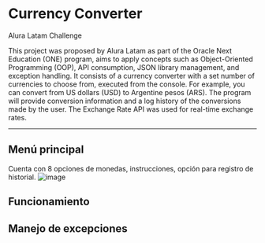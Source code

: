 # Currency Converter

Alura Latam Challenge

This project was proposed by Alura Latam as part of the Oracle Next Education (ONE) program, aims to apply concepts such as Object-Oriented Programming (OOP), API consumption, JSON library management, and exception handling. It consists of a currency converter with a set number of currencies to choose from, executed from the console. For example, you can convert from US dollars (USD) to Argentine pesos (ARS). The program will provide conversion information and a log history of the conversions made by the user. The Exchange Rate API was used for real-time exchange rates.

--- 
## Menú principal 

Cuenta con 8 opciones de monedas, instrucciones, opción para registro de historial.
![image](https://github.com/ElianJ09/Currency_Converter_Alura/assets/93140938/548d0f05-795d-4df6-9477-b1173fcd8f4c)

## Funcionamiento

## Manejo de excepciones
